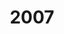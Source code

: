 ---
title: "2007"
description: "Articles tagged 2007."
layout: yearpages
permalink: /tags/2007/{% if pagination.pageNumber > 0 %}/page/{{ pagination.pageNumber + 1 }}{% endif %}/index.html
pagination:
  data: collections.2007
  size: 8
  alias: pagedPosts
  addAllPagesToCollections: true
  reverse: true
---